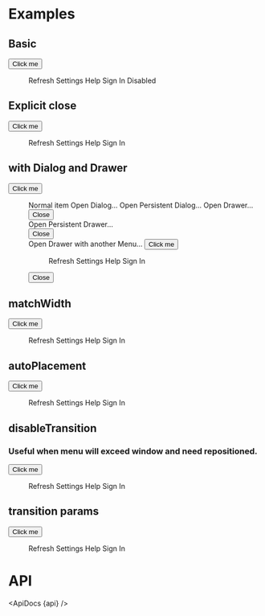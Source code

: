 <script>
  import { mdiMagnify } from '@mdi/js';

  import api from '$lib/components/Menu.svelte?raw&sveld';
  import ApiDocs from '$lib/components/ApiDocs.svelte';

  import Button from '$lib/components/Button.svelte';
  import Dialog from '$lib/components/Dialog.svelte';
  import Drawer from '$lib/components/Drawer.svelte';
  import Menu from '$lib/components/Menu.svelte';
  import MenuItem from '$lib/components/MenuItem.svelte';
  import Preview from '$lib/components/Preview.svelte';
  import TextField from '$lib/components/TextField.svelte';
  import Toggle from '$lib/components/Toggle.svelte';
</script>

# Examples

## Basic

<Preview>
  <Toggle let:on={open} let:toggle>
    <span>
      <Button on:click={toggle}>Click me</Button>
      <Menu {open} on:close={toggle}>
        <MenuItem>Refresh</MenuItem>
        <MenuItem>Settings</MenuItem>
        <MenuItem>Help</MenuItem>
        <MenuItem>Sign In</MenuItem>
        <MenuItem disabled>Disabled</MenuItem>
      </Menu>
    </span>
  </Toggle>
</Preview>

## Explicit close

<Preview>
  <Toggle let:on={open} let:toggle>
    <span>
      <Button on:click={toggle}>Click me</Button>
      <Menu {open} on:close={toggle} explicitClose let:close>
        <div class="p-2">
          <TextField icon={mdiMagnify} placeholder="Search" class="mb-2" autofocus={{ delay: 50 }} />
          <MenuItem on:click={close}>Refresh</MenuItem>
          <MenuItem on:click={close}>Settings</MenuItem>
          <MenuItem on:click={close}>Help</MenuItem>
          <MenuItem on:click={close}>Sign In</MenuItem>
        </div>
      </Menu>
    </span>
  </Toggle>
</Preview>

## with Dialog and Drawer

<Preview>
  <Toggle let:on={open} let:toggle={toggleMenu} let:toggleOff={closeMenu}>
    <span>
      <Button on:click={toggleMenu}>Click me</Button>
      <Menu {open} on:close={closeMenu} explicitClose let:close>
        <MenuItem on:click={close}>Normal item</MenuItem>
        <Toggle let:on={open} let:toggle={toggleDialog} on:toggleOff={closeMenu}>
          <MenuItem on:click={toggleDialog}>Open Dialog...</MenuItem>
          <Dialog {open} on:close={toggleDialog}>
            <div slot="title">Are you sure you want to do that?</div>
            <div slot="actions">
              <Button variant="filled" color="blue">Close</Button>
            </div>
          </Dialog>
        </Toggle>
        <Toggle let:on={open} let:toggle={toggleDialog} on:toggleOff={closeMenu}>
          <MenuItem on:click={toggleDialog}>Open Persistent Dialog...</MenuItem>
          <Dialog {open} on:close={toggleDialog} persistent>
            <div slot="title">Are you sure you want to do that?</div>
            <div slot="actions">
              <Button variant="filled" color="blue">Close</Button>
            </div>
          </Dialog>
        </Toggle>
        <Toggle let:on={open} let:toggle={toggleDrawer} let:toggleOff on:toggleOff={closeMenu}>
          <MenuItem on:click={toggleDrawer}>Open Drawer...</MenuItem>
          <Drawer {open} on:close={toggleOff} right class="w-[400px]">
            <div class="fixed bottom-0 w-full flex justify-center bg-gray-500/25 p-1 border-t border-gray-400">
              <Button on:click={toggleOff}>Close</Button>
            </div>
          </Drawer>
        </Toggle>
        <Toggle let:on={open} let:toggle={toggleDrawer} let:toggleOff on:toggleOff={closeMenu}>
          <MenuItem on:click={toggleDrawer}>Open Persistent Drawer...</MenuItem>
          <Drawer {open} on:close={toggleOff} right class="w-[400px]" persistent>
            <div class="fixed bottom-0 w-full flex justify-center bg-gray-500/25 p-1 border-t border-gray-400">
              <Button on:click={toggleOff}>Close</Button>
            </div>
          </Drawer>
        </Toggle>
        <Toggle let:on={open} let:toggle={toggleDrawer} let:toggleOff on:toggleOff={closeMenu}>
          <MenuItem on:click={toggleDrawer}>Open Drawer with another Menu...</MenuItem>
          <Drawer {open} on:close={toggleOff} right class="w-[400px]">
            <Toggle let:on={open} let:toggle>
              <span>
                <Button on:click={toggle}>Click me</Button>
                <Menu {open} on:close={toggle}>
                  <MenuItem>Refresh</MenuItem>
                  <MenuItem>Settings</MenuItem>
                  <MenuItem>Help</MenuItem>
                  <MenuItem>Sign In</MenuItem>
                </Menu>
              </span>
            </Toggle>
            <div class="fixed bottom-0 w-full flex justify-center bg-gray-500/25 p-1 border-t border-gray-400">
              <Button on:click={toggleOff}>Close</Button>
            </div>
          </Drawer>
        </Toggle>
      </Menu>
    </span>
  </Toggle>
</Preview>

## matchWidth

<Preview>
  <Toggle let:on={open} let:toggle>
    <span>
      <Button on:click={toggle}>Click me</Button>
      <Menu {open} on:close={toggle} matchWidth>
        <MenuItem>Refresh</MenuItem>
        <MenuItem>Settings</MenuItem>
        <MenuItem>Help</MenuItem>
        <MenuItem>Sign In</MenuItem>
      </Menu>
    </span>
  </Toggle>
</Preview>

## autoPlacement

<Preview>
  <Toggle let:on={open} let:toggle>
    <span>
      <Button on:click={toggle}>Click me</Button>
      <Menu {open} on:close={toggle} autoPlacement>
        <MenuItem>Refresh</MenuItem>
        <MenuItem>Settings</MenuItem>
        <MenuItem>Help</MenuItem>
        <MenuItem>Sign In</MenuItem>
      </Menu>
    </span>
  </Toggle>
</Preview>

## disableTransition

### Useful when menu will exceed window and need repositioned.

<Preview>
  <Toggle let:on={open} let:toggle>
    <span>
      <Button on:click={toggle}>Click me</Button>
      <Menu {open} on:close={toggle} disableTransition>
        <MenuItem>Refresh</MenuItem>
        <MenuItem>Settings</MenuItem>
        <MenuItem>Help</MenuItem>
        <MenuItem>Sign In</MenuItem>
      </Menu>
    </span>
  </Toggle>
</Preview>

## transition params

<Preview>
  <Toggle let:on={open} let:toggle>
    <span>
      <Button on:click={toggle}>Click me</Button>
      <Menu {open} on:close={toggle} transitionParams={{ duration: 2000 }}>
        <MenuItem>Refresh</MenuItem>
        <MenuItem>Settings</MenuItem>
        <MenuItem>Help</MenuItem>
        <MenuItem>Sign In</MenuItem>
      </Menu>
    </span>
  </Toggle>
</Preview>

# API

<ApiDocs {api} />
